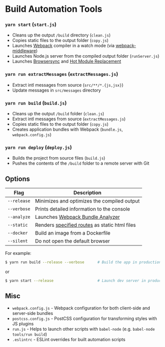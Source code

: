 # Build Automation Tools

### `yarn start` (`start.js`)

- Cleans up the output `/build` directory (`clean.js`)
- Copies static files to the output folder (`copy.js`)
- Launches [Webpack](https://webpack.github.io/) compiler in a watch mode (via
  [webpack-middleware](https://github.com/kriasoft/webpack-middleware))
- Launches Node.js server from the compiled output folder (`runServer.js`)
- Launches [Browsersync](https://browsersync.io/) and
  [Hot Module Replacement](https://webpack.github.io/docs/hot-module-replacement)

### `yarn run extractMessages` (`extractMessages.js`)

- Extract intl messages from source (`src/**/*.{js,jsx}`)
- Update messages in `src/messages` directory

### `yarn run build` (`build.js`)

- Cleans up the output `/build` folder (`clean.js`)
- Extract intl messages from source (`extractMessages.js`)
- Copies static files to the output folder (`copy.js`)
- Creates application bundles with Webpack (`bundle.js`, `webpack.config.js`)

### `yarn run deploy` (`deploy.js`)

- Builds the project from source files (`build.js`)
- Pushes the contents of the `/build` folder to a remote server with Git

## Options

| Flag        | Description                                                                         |
| ----------- | ----------------------------------------------------------------------------------- |
| `--release` | Minimizes and optimizes the compiled output                                         |
| `--verbose` | Prints detailed information to the console                                          |
| `--analyze` | Launches [Webpack Bundle Analyzer](https://github.com/th0r/webpack-bundle-analyzer) |
| `--static`  | Renders [specified routes](./render.js#L15) as static html files                    |
| `--docker`  | Build an image from a Dockerfile                                                    |
| `--silent`  | Do not open the default browser                                                     |

For example:

```sh
$ yarn run build --release --verbose      # Build the app in production mode
```

or

```sh
$ yarn start --release                    # Launch dev server in production mode
```

## Misc

- `webpack.config.js` - Webpack configuration for both client-side and
  server-side bundles
- `postcss.config.js` - PostCSS configuration for transforming styles with JS
  plugins
- `run.js` - Helps to launch other scripts with `babel-node` (e.g. `babel-node tools/run build`)
- `.eslintrc` - ESLint overrides for built automation scripts

